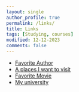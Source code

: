 ```yaml
---
layout: single
author_profile: true
permalink: /links/
title: Links
tags: [Studying, courses]
modified: 12-12-2023
comments: false
---
```



* [Favorite Author](https://en.wikipedia.org/wiki/Albert_Camus)
* [A places I want to visit](https://en.wikipedia.org/wiki/Ibiza)
* [Favorite Movie](https://www.imdb.com/title/tt1798709/)
* [My university](http://myuniversity.com)

